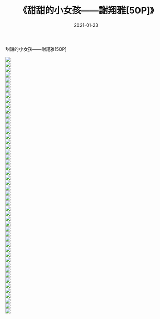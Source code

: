 ﻿---
layout: post
title:  《甜甜的小女孩——謝翔雅[50P]》
date:   2021-01-23
img: http://pic.660000.xyz/1:down/唯美/2021/甜甜的小女孩——謝翔雅[50P]/000.jpg
categories: [美女, 清纯, 唯美]
---

甜甜的小女孩——謝翔雅[50P]

  ![](http://pic.660000.xyz/1:down/唯美/2021/甜甜的小女孩——謝翔雅[50P]/001.jpg) <br> ![](http://pic.660000.xyz/1:down/唯美/2021/甜甜的小女孩——謝翔雅[50P]/002.jpg) <br> ![](http://pic.660000.xyz/1:down/唯美/2021/甜甜的小女孩——謝翔雅[50P]/003.jpg) <br> ![](http://pic.660000.xyz/1:down/唯美/2021/甜甜的小女孩——謝翔雅[50P]/004.jpg) <br> ![](http://pic.660000.xyz/1:down/唯美/2021/甜甜的小女孩——謝翔雅[50P]/005.jpg) <br> ![](http://pic.660000.xyz/1:down/唯美/2021/甜甜的小女孩——謝翔雅[50P]/006.jpg) <br> ![](http://pic.660000.xyz/1:down/唯美/2021/甜甜的小女孩——謝翔雅[50P]/007.jpg) <br> ![](http://pic.660000.xyz/1:down/唯美/2021/甜甜的小女孩——謝翔雅[50P]/008.jpg) <br> ![](http://pic.660000.xyz/1:down/唯美/2021/甜甜的小女孩——謝翔雅[50P]/009.jpg) <br> ![](http://pic.660000.xyz/1:down/唯美/2021/甜甜的小女孩——謝翔雅[50P]/010.jpg) <br> ![](http://pic.660000.xyz/1:down/唯美/2021/甜甜的小女孩——謝翔雅[50P]/011.jpg) <br> ![](http://pic.660000.xyz/1:down/唯美/2021/甜甜的小女孩——謝翔雅[50P]/012.jpg) <br> ![](http://pic.660000.xyz/1:down/唯美/2021/甜甜的小女孩——謝翔雅[50P]/013.jpg) <br> ![](http://pic.660000.xyz/1:down/唯美/2021/甜甜的小女孩——謝翔雅[50P]/014.jpg) <br> ![](http://pic.660000.xyz/1:down/唯美/2021/甜甜的小女孩——謝翔雅[50P]/015.jpg) <br> ![](http://pic.660000.xyz/1:down/唯美/2021/甜甜的小女孩——謝翔雅[50P]/016.jpg) <br> ![](http://pic.660000.xyz/1:down/唯美/2021/甜甜的小女孩——謝翔雅[50P]/017.jpg) <br> ![](http://pic.660000.xyz/1:down/唯美/2021/甜甜的小女孩——謝翔雅[50P]/018.jpg) <br> ![](http://pic.660000.xyz/1:down/唯美/2021/甜甜的小女孩——謝翔雅[50P]/019.jpg) <br> ![](http://pic.660000.xyz/1:down/唯美/2021/甜甜的小女孩——謝翔雅[50P]/020.jpg) <br> ![](http://pic.660000.xyz/1:down/唯美/2021/甜甜的小女孩——謝翔雅[50P]/021.jpg) <br> ![](http://pic.660000.xyz/1:down/唯美/2021/甜甜的小女孩——謝翔雅[50P]/022.jpg) <br> ![](http://pic.660000.xyz/1:down/唯美/2021/甜甜的小女孩——謝翔雅[50P]/023.jpg) <br> ![](http://pic.660000.xyz/1:down/唯美/2021/甜甜的小女孩——謝翔雅[50P]/024.jpg) <br> ![](http://pic.660000.xyz/1:down/唯美/2021/甜甜的小女孩——謝翔雅[50P]/025.jpg) <br> ![](http://pic.660000.xyz/1:down/唯美/2021/甜甜的小女孩——謝翔雅[50P]/026.jpg) <br> ![](http://pic.660000.xyz/1:down/唯美/2021/甜甜的小女孩——謝翔雅[50P]/027.jpg) <br> ![](http://pic.660000.xyz/1:down/唯美/2021/甜甜的小女孩——謝翔雅[50P]/028.jpg) <br> ![](http://pic.660000.xyz/1:down/唯美/2021/甜甜的小女孩——謝翔雅[50P]/029.jpg) <br> ![](http://pic.660000.xyz/1:down/唯美/2021/甜甜的小女孩——謝翔雅[50P]/030.jpg) <br> ![](http://pic.660000.xyz/1:down/唯美/2021/甜甜的小女孩——謝翔雅[50P]/031.jpg) <br> ![](http://pic.660000.xyz/1:down/唯美/2021/甜甜的小女孩——謝翔雅[50P]/032.jpg) <br> ![](http://pic.660000.xyz/1:down/唯美/2021/甜甜的小女孩——謝翔雅[50P]/033.jpg) <br> ![](http://pic.660000.xyz/1:down/唯美/2021/甜甜的小女孩——謝翔雅[50P]/034.jpg) <br> ![](http://pic.660000.xyz/1:down/唯美/2021/甜甜的小女孩——謝翔雅[50P]/035.jpg) <br> ![](http://pic.660000.xyz/1:down/唯美/2021/甜甜的小女孩——謝翔雅[50P]/036.jpg) <br> ![](http://pic.660000.xyz/1:down/唯美/2021/甜甜的小女孩——謝翔雅[50P]/037.jpg) <br> ![](http://pic.660000.xyz/1:down/唯美/2021/甜甜的小女孩——謝翔雅[50P]/038.jpg) <br> ![](http://pic.660000.xyz/1:down/唯美/2021/甜甜的小女孩——謝翔雅[50P]/039.jpg) <br> ![](http://pic.660000.xyz/1:down/唯美/2021/甜甜的小女孩——謝翔雅[50P]/040.jpg) <br> ![](http://pic.660000.xyz/1:down/唯美/2021/甜甜的小女孩——謝翔雅[50P]/041.jpg) <br> ![](http://pic.660000.xyz/1:down/唯美/2021/甜甜的小女孩——謝翔雅[50P]/042.jpg) <br> ![](http://pic.660000.xyz/1:down/唯美/2021/甜甜的小女孩——謝翔雅[50P]/043.jpg) <br> ![](http://pic.660000.xyz/1:down/唯美/2021/甜甜的小女孩——謝翔雅[50P]/044.jpg) <br> ![](http://pic.660000.xyz/1:down/唯美/2021/甜甜的小女孩——謝翔雅[50P]/045.jpg) <br> ![](http://pic.660000.xyz/1:down/唯美/2021/甜甜的小女孩——謝翔雅[50P]/046.jpg) <br> ![](http://pic.660000.xyz/1:down/唯美/2021/甜甜的小女孩——謝翔雅[50P]/047.jpg) <br> ![](http://pic.660000.xyz/1:down/唯美/2021/甜甜的小女孩——謝翔雅[50P]/048.jpg) <br> ![](http://pic.660000.xyz/1:down/唯美/2021/甜甜的小女孩——謝翔雅[50P]/049.jpg) <br> ![](http://pic.660000.xyz/1:down/唯美/2021/甜甜的小女孩——謝翔雅[50P]/050.jpg) <br>